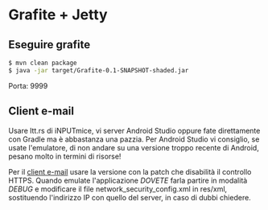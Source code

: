 <!-- LTeX: language=it -->
# Grafite + Jetty
## Eseguire grafite
```bash
$ mvn clean package
$ java -jar target/Grafite-0.1-SNAPSHOT-shaded.jar
```

Porta: 9999

## Client e-mail
Usare ltt.rs di iNPUTmice, vi server Android Studio oppure fate direttamente con Gradle ma è abbastanza una pazzia. Per Android Studio vi consiglio, se usate l'emulatore, di non andare su una versione troppo recente di Android, pesano molto in termini di risorse!

Per il [client e-mail](https://github.com/QB-Software-swe/Ltt-rs-android-patch) usare la versione con la patch che disabilità il controllo HTTPS. Quando emulate l'applicazione *DOVETE* farla partire in modalità *DEBUG* e modificare il file network_security_config.xml in res/xml, sostituendo l'indirizzo IP con quello del server, in caso di dubbi chiedere.